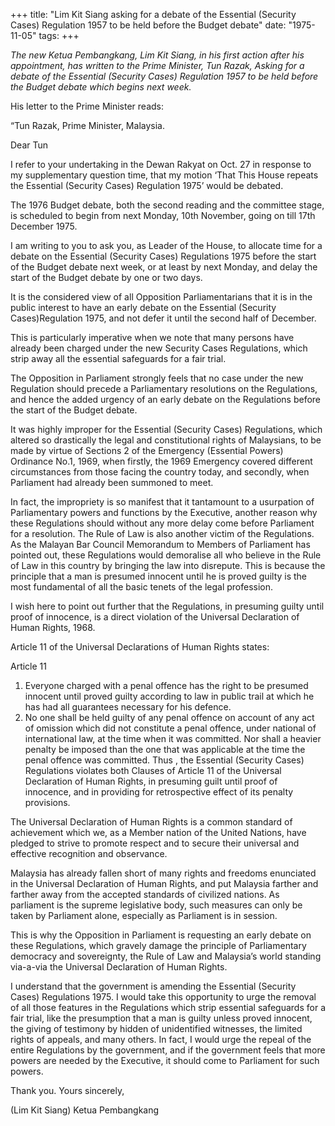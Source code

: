 +++ 
title: "Lim Kit Siang asking for a debate of the Essential (Security Cases) Regulation 1957 to be held before the Budget debate"
date: "1975-11-05"
tags:
+++

_The new Ketua Pembangkang, Lim Kit Siang, in his first action after his appointment, has written to the Prime Minister, Tun Razak, Asking for a debate of the Essential (Security Cases) Regulation 1957 to be held before the Budget debate which begins next week._

His letter to the Prime Minister reads:

“Tun Razak,
Prime Minister,
Malaysia.

Dear Tun</u>

I refer to your undertaking in the Dewan Rakyat on Oct. 27 in response to my supplementary question time, that my motion ‘That This House repeats the Essential (Security Cases) Regulation 1975’ would be debated.

The 1976 Budget debate, both the second reading and the committee stage, is scheduled to begin from next Monday, 10th November, going on till 17th December 1975.

I am writing to you to ask you, as Leader of the House, to allocate time for a debate on the Essential (Security Cases) Regulations 1975 before the start of the Budget debate next week, or at least by next Monday, and delay the start of the Budget debate by one or two days.

It is the considered view of all Opposition Parliamentarians that it is in the public interest to have an early debate on the Essential (Security Cases)Regulation 1975, and not defer it until the second half of December.

This is particularly imperative when we note that many persons have already been charged under the new Security Cases Regulations, which strip away all the essential safeguards for a fair trial.

The Opposition in Parliament strongly feels that no case under the new Regulation should precede a Parliamentary resolutions on the Regulations, and hence the added urgency of an early debate on the Regulations before the start of the Budget debate.

It was highly improper for the Essential (Security Cases) Regulations, which altered so drastically the legal and constitutional rights of Malaysians, to be made by virtue of Sections 2 of the Emergency (Essential Powers) Ordinance No.1, 1969, when firstly, the 1969 Emergency covered different circumstances from those facing the country today, and secondly, when Parliament had already been summoned to meet.

In fact, the impropriety is so manifest that it tantamount to a usurpation of Parliamentary powers and functions by the Executive, another reason why these Regulations should without any more delay come before Parliament for a resolution.
The Rule of Law is also another victim of the Regulations. As the Malayan Bar Council Memorandum to Members of Parliament has pointed out, these Regulations would demoralise all who believe in the Rule of Law in this country by bringing the law into disrepute. This is because the principle that a man is presumed innocent until he is proved guilty is the most fundamental of all the basic tenets of the legal profession.
 
I wish here to point out further that the Regulations, in presuming guilty until proof of innocence, is a direct violation of the Universal Declaration of Human Rights, 1968.

Article 11 of the Universal Declarations of Human Rights states:

Article 11
1.	Everyone charged with a penal offence has the right to be presumed innocent until proved guilty according to law in public trail at which he has had all guarantees necessary for his defence.
2.	No one shall be held guilty of any penal offence on account of any act of omission which did not constitute a penal offence, under national of international law, at the time when it was committed. Nor shall a heavier penalty be imposed than the one that was applicable at the time the penal offence was committed.
Thus , the Essential (Security Cases) Regulations violates both Clauses of Article 11 of the Universal Declaration of Human Rights, in presuming guilt until proof of innocence, and in providing for retrospective effect of its penalty provisions.

The Universal Declaration of Human Rights is a common standard of achievement which we, as a Member nation of the United Nations, have pledged to strive to promote respect and to secure their universal and effective recognition and observance.

Malaysia has already fallen short of many rights and freedoms enunciated in the Universal Declaration of Human Rights, and put Malaysia farther and farther away from the accepted standards of civilized nations. As parliament is the supreme legislative body, such measures can only be taken by Parliament alone, especially as Parliament is in session.

This is why the Opposition in Parliament is requesting an early debate on these Regulations, which gravely damage the principle of Parliamentary democracy and sovereignty, the Rule of Law and Malaysia’s world standing via-a-via the Universal Declaration of Human Rights.

I understand that the government is amending the Essential (Security Cases) Regulations 1975. I would take this opportunity to urge the removal of all those features in the Regulations which strip essential safeguards for a fair trial, like the presumption that a man is guilty unless proved innocent, the giving of testimony by hidden of unidentified witnesses, the limited rights of appeals, and many others. In fact, I would urge the repeal of the entire Regulations by the government, and if the government feels that more powers are needed by the Executive, it should come to Parliament for such powers.

Thank you.
Yours sincerely,

(Lim Kit Siang)
Ketua Pembangkang 
 
